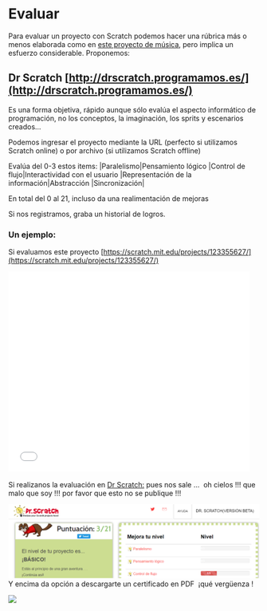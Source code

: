 
# Evaluar

Para evaluar un proyecto con Scratch podemos hacer una rúbrica más o menos elaborada como en [este proyecto de música](http://eduteka.icesi.edu.co/proyectos.php/2/6548), pero implica un esfuerzo considerable. Proponemos:

## Dr Scratch [http://drscratch.programamos.es/](http://drscratch.programamos.es/)

Es una forma objetiva, rápido aunque sólo evalúa el aspecto informático de programación, no los conceptos, la imaginación, los sprits y escenarios creados... 

Podemos ingresar el proyecto mediante la URL (perfecto si utilizamos Scratch online) o por archivo (si utilizamos Scratch offline)

Evalúa del 0-3 estos items:
|Paralelismo|Pensamiento lógico
|Control de flujo|Interactividad con el usuario
|Representación de la información|Abstracción
|Sincronización|

En total del 0 al 21, incluso da una realimentación de mejoras

Si nos registramos, graba un historial de logros.

### Un ejemplo:

Si evaluamos este proyecto [https://scratch.mit.edu/projects/123355627/](https://scratch.mit.edu/projects/123355627/)

<iframe width="485" height="402" allowtransparency="true" src="//scratch.mit.edu/projects/embed/123355627/?autostart=false" frameborder="0" allowfullscreen=""></iframe>

Si realizanos la evaluación en [Dr Scratch:](http://drscratch.programamos.es/) pues nos sale ...  oh cielos !!! que malo que soy !!! por favor que esto no se publique !!!

![](img/2016-10-01_07_49_22-Dr._Scratch.png)
Y encima da opción a descargarte un certificado en PDF  ¡qué vergüenza !

![](2016-10-01_07_51_07-https---scratch.mit_(1).edu-projects-123355627-_-_PDF-XChange_Viewer.png)

